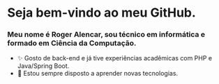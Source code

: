 # Seja bem-vindo ao meu GitHub.
### Meu nome é Roger Alencar, sou técnico em informática e formado em Ciência da Computação.
- ✨ Gosto de back-end e já tive experiências acadêmicas com PHP e Java/Spring Boot.
- 🎈 Estou sempre disposto a aprender novas tecnologias.
